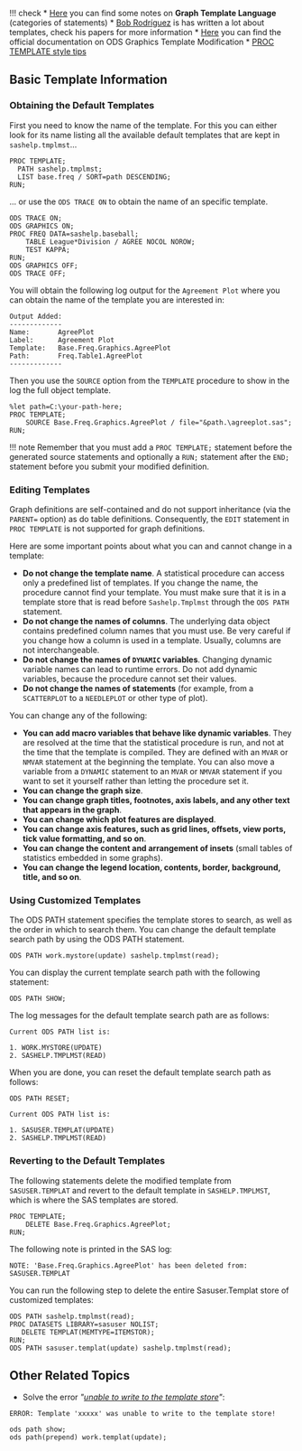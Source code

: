 !!! check
	  * [Here](http://support.sas.com/documentation/cdl/en/grstatug/63302/HTML/default/viewer.htm#n0kqozn49yx2lon1aavkll1f5dff.htm) you can find some notes on **Graph Template Language** (categories of statements)
	  * [Bob Rodríguez](https://www.linkedin.com/in/bob-rodriguez-7b12634/) is has written a lot about templates, check his papers for more information
	  * [Here](https://support.sas.com/documentation/cdl/en/statug/63962/HTML/default/viewer.htm#templt_toc.htm) you can find the official documentation on ODS Graphics Template Modification
	  * [PROC TEMPLATE style tips](https://support.sas.com/rnd/base/ods/scratch/styles-tips.pdf)

## Basic Template Information

### Obtaining the Default Templates 

First you need to know the name of the template. For this you can either look for its name listing all the available default templates that are kept in `sashelp.tmplmst`...

```
PROC TEMPLATE;
  PATH sashelp.tmplmst;
  LIST base.freq / SORT=path DESCENDING;
RUN; 
```

... or use the `ODS TRACE ON` to obtain the name of an specific template.

```
ODS TRACE ON;
ODS GRAPHICS ON;
PROC FREQ DATA=sashelp.baseball;
	TABLE League*Division / AGREE NOCOL NOROW; 
	TEST KAPPA;
RUN;
ODS GRAPHICS OFF;
ODS TRACE OFF;
```

You will obtain the following log output for the `Agreement Plot` where you can obtain the name of the template you are interested in:

```
Output Added:
-------------
Name:       AgreePlot
Label:      Agreement Plot
Template:   Base.Freq.Graphics.AgreePlot
Path:       Freq.Table1.AgreePlot
-------------
```

Then you use the `SOURCE` option from the `TEMPLATE` procedure to show in the log the full object template.

```
%let path=C:\your-path-here;
PROC TEMPLATE;
	SOURCE Base.Freq.Graphics.AgreePlot / file="&path.\agreeplot.sas";
RUN;
```
!!! note
    Remember that you must add a `PROC TEMPLATE;` statement before the generated source statements and optionally a `RUN;` statement after the `END;` statement before you submit your modified definition.

### Editing Templates

Graph definitions are self-contained and do not support inheritance (via the `PARENT=` option) as do table definitions. Consequently, the `EDIT` statement in `PROC TEMPLATE` is not supported for graph definitions.

Here are some important points about what you can and cannot change in a template:

* **Do not change the template name**. A statistical procedure can access only a predefined list of templates. If you change the name, the procedure cannot find your template. You must make sure that it is in a template store that is read before `Sashelp.Tmplmst` through the `ODS PATH` statement.
* **Do not change the names of columns**. The underlying data object contains predefined column names that you must use. Be very careful if you change how a column is used in a template. Usually, columns are not interchangeable.
* **Do not change the names of `DYNAMIC` variables**. Changing dynamic variable names can lead to runtime errors. Do not add dynamic variables, because the procedure cannot set their values.
* **Do not change the names of statements** (for example, from a `SCATTERPLOT` to a `NEEDLEPLOT` or other type of plot).

You can change any of the following:

* **You can add macro variables that behave like dynamic variables**. They are resolved at the time that the statistical procedure is run, and not at the time that the template is compiled. They are defined with an `MVAR` or `NMVAR` statement at the beginning the template. You can also move a variable from a `DYNAMIC` statement to an `MVAR` or `NMVAR` statement if you want to set it yourself rather than letting the procedure set it.
* **You can change the graph size**.
* **You can change graph titles, footnotes, axis labels, and any other text that appears in the graph**.
* **You can change which plot features are displayed**.
* **You can change axis features, such as grid lines, offsets, view ports, tick value formatting, and so on**.
* **You can change the content and arrangement of insets** (small tables of statistics embedded in some graphs).
* **You can change the legend location, contents, border, background, title, and so on**.

### Using Customized Templates

The ODS PATH statement specifies the template stores to search, as well as the order in which to search them. You can change the default template search path by using the ODS PATH statement.

```
ODS PATH work.mystore(update) sashelp.tmplmst(read);
```

You can display the current template search path with the following statement:

```
ODS PATH SHOW;
```

The log messages for the default template search path are as follows:

```
Current ODS PATH list is:

1. WORK.MYSTORE(UPDATE)
2. SASHELP.TMPLMST(READ)
```

When you are done, you can reset the default template search path as follows:

```
ODS PATH RESET;
```

```
Current ODS PATH list is:

1. SASUSER.TEMPLAT(UPDATE)
2. SASHELP.TMPLMST(READ)
```

### Reverting to the Default Templates

The following statements delete the modified template from `SASUSER.TEMPLAT` and revert to the default template in
`SASHELP.TMPLMST`, which is where the SAS templates are stored.

```
PROC TEMPLATE;
	DELETE Base.Freq.Graphics.AgreePlot;
RUN;
```

The following note is printed in the SAS log:

```
NOTE: 'Base.Freq.Graphics.AgreePlot' has been deleted from: SASUSER.TEMPLAT
```

You can run the following step to delete the entire Sasuser.Templat store of customized templates:

```
ODS PATH sashelp.tmplmst(read);
PROC DATASETS LIBRARY=sasuser NOLIST;
   DELETE TEMPLAT(MEMTYPE=ITEMSTOR);
RUN;
ODS PATH sasuser.templat(update) sashelp.tmplmst(read);
```

## Other Related Topics

* Solve the error *"[unable to write to the template store](http://support.sas.com/techsup/notes/v8/4/739.html)"*:
```
ERROR: Template 'xxxxx' was unable to write to the template store!

ods path show;
ods path(prepend) work.templat(update);
```



